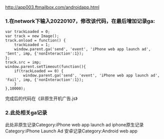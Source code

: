 <http://app003.ftmailbox.com/androidapp.html>

### 1.在network下输入20220107，修改该代码，在最后增加记录ga:

```
var trackLoaded = 0;
var track = new Image();
track.onload = function() {
    trackLoaded = 1;
    window.parent.ga('send', 'event', 'iPhone web app launch ad', 'Sent', imp, {'nonInteraction':1});
};
track.src = imp;
window.parent.setTimeout(function(){
    if(trackLoaded == 0) {
        window.parent.ga('send', 'event', 'iPhone web app launch ad', 'Fail', imp, {'nonInteraction':1});
    }
},10000);
```

完成后的代码在《非原生开机广告.js》

### 2.此处相关ga记录
此处非原生记录Category:iPhone web app launch ad
iphone原生记录Category:iPhone Launch Ad
安卓记录Category:Android web app
